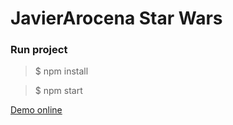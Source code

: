 # JavierArocena Star Wars

### Run project

> $ npm install

> $ npm start

[Demo online](https://javierarocena-star-wars.web.app)
